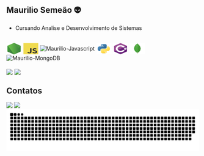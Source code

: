 ## Maurilio Semeão 👽
 - Cursando Analise e Desenvolvimento de Sistemas
 
<div style="display: inline_block"><br>
  <img align="center" alt="Maurilio-Node" height="30" width="40" src="https://raw.githubusercontent.com/devicons/devicon/master/icons/nodejs/nodejs-original.svg">
  <img align="center" alt="Maurilio-Javascript" height="30" width="40" src="https://raw.githubusercontent.com/devicons/devicon/master/icons/javascript/javascript-original.svg">
  <img align="center" alt="Maurilio-Javascript" height="30" width="40" src="https://cdn.jsdelivr.net/gh/devicons/devicon@latest/icons/typescript/typescript-original.svg">
  <img align="center" alt="Maurilio-Python" height="30" width="40" src="https://raw.githubusercontent.com/devicons/devicon/master/icons/python/python-original.svg">
  <img align="center" alt="Maurilio-Csharp" height="30" width="40" src="https://raw.githubusercontent.com/devicons/devicon/master/icons/csharp/csharp-original.svg">
  <img align="center" alt="Maurilio-MongoDB" height="30" width="40" src="https://raw.githubusercontent.com/devicons/devicon/master/icons/mongodb/mongodb-original.svg">
  <img align="center" alt="Maurilio-MongoDB" height="30" width="40" src="https://cdn.jsdelivr.net/gh/devicons/devicon@latest/icons/mysql/mysql-original-wordmark.svg">
</div><br>

<div style="display: flex" >
<a style="margin-right: 5px" href="https://github.com/MaurilioSemeao">
  <img height=200 align="center" src="https://github-readme-stats.vercel.app/api?username=MaurilioSemeao&theme=dracula" />
</a>
<a href="https://github.com/MaurilioSemeao">
  <img height=200 align="center" src="https://github-readme-stats.vercel.app/api/top-langs?username=MaurilioSemeao&layout=compact&langs_count=8&card_width=320&theme=dracula" />
</a>

</div>



## Contatos 

<div style="display: inline_block">
  <a href = "mailto:maurili.ssemeao@gmail.com"><img src="https://img.shields.io/badge/-Gmail-%23333?style=for-the-badge&logo=gmail&logoColor=white" target="_blank"></a>
  <a href="https://www.linkedin.com/in/maurilio-semeao/" target="_blank"><img src="https://img.shields.io/badge/-LinkedIn-%230077B5?style=for-the-badge&logo=linkedin&logoColor=white" target="_blank"></a> 
</div>

<picture align="center">
  <source media="(prefers-color-scheme: dark)" srcset="https://raw.githubusercontent.com/MaurilioSemeao/MaurilioSemeao/output/github-contribution-grid-snake-dark.svg">
  <source media="(prefers-color-scheme: light)" srcset="https://raw.githubusercontent.com/MaurilioSemeao/MaurilioSemeao/output/github-contribution-grid-snake-dark.svg">
  <img align="center" alt="github contribution grid snake animation" src="https://raw.githubusercontent.com/MaurilioSemeao/MaurilioSemeao/output/github-contribution-grid-snake.svg">
</picture>

